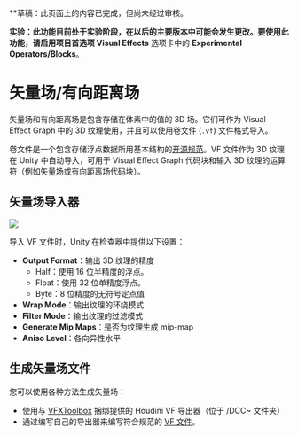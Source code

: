 **草稿：此页面上的内容已完成，但尚未经过审核。

**实验：此功能目前处于实验阶段，在以后的主要版本中可能会发生更改。要使用此功能，请启用项目首选项 Visual Effects** 选项卡中的 **Experimental Operators/Blocks**。

# 矢量场/有向距离场
矢量场和有向距离场是包含存储在体素中的值的 3D 场。它们可作为 Visual Effect Graph 中的 3D 纹理使用，并且可以使用卷文件 (`.vf`) 文件格式导入。

卷文件是一个包含存储浮点数据所用基本结构的[开源规范](https://github.com/peeweek/VectorFieldFile/blob/master/README.md)。VF 文件作为 3D 纹理在 Unity 中自动导入，可用于 Visual Effect Graph 代码块和输入 3D 纹理的运算符（例如矢量场或有向距离场代码块）。

## 矢量场导入器
![](https://docs.unity3d.com/cn/Packages/com.unity.visualeffectgraph@10.5/manual/images/VectorFieldInspector.png)

导入 VF 文件时，Unity 在检查器中提供以下设置：
- **Output Format**：输出 3D 纹理的精度
    - Half：使用 16 位半精度的浮点。
    - Float：使用 32 位单精度浮点。
    - Byte：8 位精度的无符号定点值
- **Wrap Mode**：输出纹理的环绕模式
- **Filter Mode**：输出纹理的过滤模式
- **Generate Mip Maps**：是否为纹理生成 mip-map
- **Aniso Level**：各向异性水平

## 生成矢量场文件
您可以使用各种方法生成矢量场：
- 使用与 [VFXToolbox](https://github.com/Unity-Technologies/VFXToolbox) 捆绑提供的 Houdini VF 导出器（位于 /DCC~ 文件夹）
- 通过编写自己的导出器来编写符合规范的 [VF 文件](https://github.com/peeweek/VectorFieldFile/blob/master/README.md)。